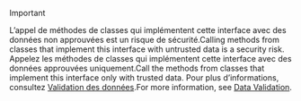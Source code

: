 > [!IMPORTANT]
> <span data-ttu-id="4147e-101">L’appel de méthodes de classes qui implémentent cette interface avec des données non approuvées est un risque de sécurité.</span><span class="sxs-lookup"><span data-stu-id="4147e-101">Calling methods from classes that implement this interface with untrusted data is a security risk.</span></span> <span data-ttu-id="4147e-102">Appelez les méthodes de classes qui implémentent cette interface avec des données approuvées uniquement.</span><span class="sxs-lookup"><span data-stu-id="4147e-102">Call the methods from classes that implement this interface only with trusted data.</span></span> <span data-ttu-id="4147e-103">Pour plus d’informations, consultez [Validation des données](https://www.owasp.org/index.php/Data_Validation).</span><span class="sxs-lookup"><span data-stu-id="4147e-103">For more information, see [Data Validation](https://www.owasp.org/index.php/Data_Validation).</span></span>